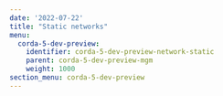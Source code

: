 ```yaml
---
date: '2022-07-22'
title: "Static networks"
menu:
  corda-5-dev-preview:
    identifier: corda-5-dev-preview-network-static
    parent: corda-5-dev-preview-mgm
    weight: 1000
section_menu: corda-5-dev-preview
---
```

